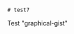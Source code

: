                                                                                                                                                                                                           # test7
Test "graphical-gist"